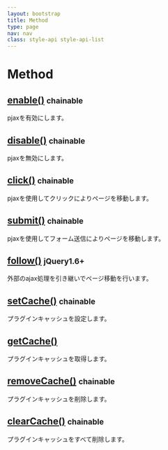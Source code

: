 ```yaml
---
layout: bootstrap
title: Method
type: page
nav: nav
class: style-api style-api-list
---
```


# Method

## [enable()](api/method/enable/) <small><span class="label label-info">chainable</span></small>
pjaxを有効にします。

## [disable()](api/method/disable/) <small><span class="label label-info">chainable</span></small>
pjaxを無効にします。

## [click()](api/method/click/) <small><span class="label label-info">chainable</span></small>
pjaxを使用してクリックによりページを移動します。

## [submit()](api/method/submit/) <small><span class="label label-info">chainable</span></small>
pjaxを使用してフォーム送信によりページを移動します。

## [follow()](api/method/follow/) <small><span class="label label-primary">jQuery1.6+</span></small>
外部のajax処理を引き継いでページ移動を行います。

## [setCache()](api/method/setCache/) <small><span class="label label-info">chainable</span></small>
プラグインキャッシュを設定します。

## [getCache()](api/method/getCache/)
プラグインキャッシュを取得します。

## [removeCache()](api/method/removeCache/) <small><span class="label label-info">chainable</span></small>
プラグインキャッシュを削除します。

## [clearCache()](api/method/clearCache/) <small><span class="label label-info">chainable</span></small>
プラグインキャッシュをすべて削除します。
